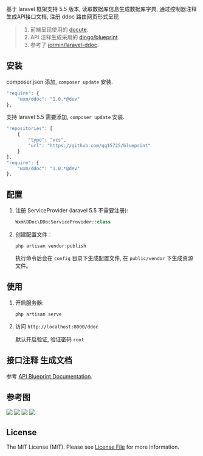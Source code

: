 基于 laravel 框架支持 5.5 版本, 读取数据库信息生成数据库字典, 通过控制器注释生成API接口文档, 注册 ddoc 路由网页形式呈现

> 1. 前端呈现使用的 [docute](https://docute.js.org).
> 2. API 注释生成采用的 [dingo/blueprint](https://github.com/dingo/blueprint).
> 3. 参考了 [jormin/laravel-ddoc](https://github.com/jormin/laravel-ddoc).

## 安装
    
composer.json 添加, `composer update` 安装.

```php
"require": {
    "wxm/ddoc": "1.0.*@dev"
},
```

支持 laravel 5.5 需要添加, `composer update` 安装.  

```php
"repositories": [
    {
        "type": "vcs",
        "url": "https://github.com/qq15725/blueprint"
    }
],
"require": {
    "wxm/ddoc": "1.0.*@dev"
},
```

## 配置

1. 注册 ServiceProvider (laravel 5.5 不需要注册):
    ```php
    Wxm\DDoc\DDocServiceProvider::class
    ```
    
2. 创建配置文件：
    ```shell
    php artisan vendor:publish
    ```
	
	执行命令后会在 `config` 目录下生成配置文件, 在 `public/vendor` 下生成资源文件。
	
## 使用

1. 开启服务器:
    ```shell
    php artisan serve
    ```

2. 访问 `http://localhost:8000/ddoc`

    默认开启验证, 验证密码 `root`

## 接口注释 生成文档

参考 [API Blueprint Documentation](https://github.com/dingo/api/wiki/API-Blueprint-Documentation).

## 参考图

![](http://o9o0gmgkr.bkt.clouddn.com/1.png)
![](http://o9o0gmgkr.bkt.clouddn.com/2.png)
![](http://o9o0gmgkr.bkt.clouddn.com/3.png)
![](http://o9o0gmgkr.bkt.clouddn.com/4.png)

## License

The MIT License (MIT). Please see [License File](LICENSE.md) for more information.